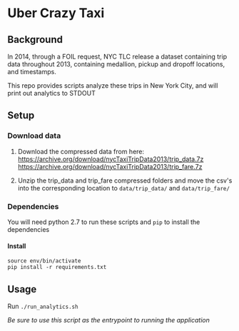 
# Uber Crazy Taxi
## Background
In 2014, through a FOIL request, NYC TLC release a dataset containing trip data throughout 2013, containing medallion, pickup and dropoff locations, and timestamps.

This repo provides scripts analyze these trips in New York City, and will print out analytics to STDOUT

## Setup
### Download data
1. Download the compressed data from here:
https://archive.org/download/nycTaxiTripData2013/trip_data.7z
https://archive.org/download/nycTaxiTripData2013/trip_fare.7z

2. Unzip the trip_data and trip_fare compressed folders and move the csv's into the corresponding location to `data/trip_data/` and `data/trip_fare/`

### Dependencies
You will need python 2.7 to run these scripts and `pip` to install the dependencies

#### Install
```
source env/bin/activate
pip install -r requirements.txt
```

## Usage
Run `./run_analytics.sh`

*Be sure to use this script as the entrypoint to running the application*

